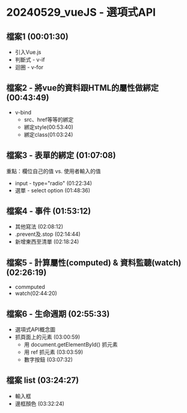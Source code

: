 # 20240529_vueJS - 選項式API
## 檔案1 (00:01:30)
* 引入Vue.js
* 判斷式 - v-if
* 迴圈 - v-for

## 檔案2 - 將vue的資料跟HTML的屬性做綁定 (00:43:49)
* v-bind
  * src、href等等的綁定
  * 綁定style(00:53:40)
  * 綁定class(01:03:24)

## 檔案3 - 表單的綁定 (01:07:08)
重點：欄位自己的值 vs. 使用者輸入的值
* input - type="radio" (01:22:34)
* 選單 - select option (01:48:36)

## 檔案4 - 事件 (01:53:12)
* 其他寫法 (02:08:12)
* .prevent及.stop (02:14:44)
* 新增東西至清單 (02:18:24)

## 檔案5 - 計算屬性(computed) & 資料監聽(watch) (02:26:19)
* commputed
* watch(02:44:20)

## 檔案6 - 生命週期 (02:55:33)
* 選項式API概念圖
* 抓頁面上的元素 (03:00:59)
  * 用 document.getElementById() 抓元素
  * 用 ref 抓元素 (03:03:59)
  * 數字按鈕 (03:07:32)
 
## 檔案 list (03:24:27)
* 輸入框
* 邊框顏色 (03:32:24)
